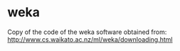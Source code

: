 weka
====

Copy of the code of the weka software obtained from: http://www.cs.waikato.ac.nz/ml/weka/downloading.html
